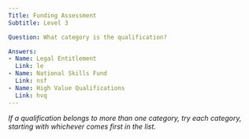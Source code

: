 ```yaml
---
Title: Funding Assessment
Subtitle: Level 3

Question: What category is the qualification?

Answers:
- Name: Legal Entitlement
  Link: le
- Name: National Skills Fund
  Link: nsf
- Name: High Value Qualifications
  Link: hvq
---
```


<em>If a qualification belongs to more than one category, try each category, starting with whichever comes first in the list.</em>
